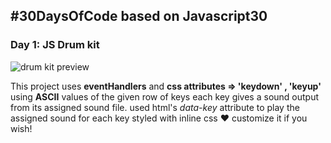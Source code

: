 ## **#30DaysOfCode based on Javascript30**

### **Day 1: JS Drum kit**

![drum kit preview](https://user-images.githubusercontent.com/67954224/143588138-2e6e8f02-f214-468b-8590-cec82b437668.png) 

This project uses **eventHandlers** and **css attributes => 'keydown' , 'keyup'**
using **ASCII** values of the given row of keys each key gives a sound output from its assigned sound file.
used html's *data-key* attribute to play the assigned sound for each key 
styled with inline css ♥ customize it if you wish!


